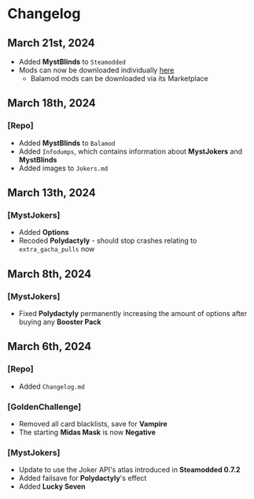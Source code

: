 # Changelog

## March 21st, 2024
- Added **MystBlinds** to ``Steamodded``
- Mods can now be downloaded individually [here](https://github.com/Mysthaps/BalatroMods/releases/tag/Steamodded)
  - Balamod mods can be downloaded via its Marketplace

## March 18th, 2024
### **[Repo]**
- Added **MystBlinds** to ``Balamod``
- Added ``Infodumps``, which contains information about **MystJokers** and **MystBlinds**
- Added images to ``Jokers.md``

## March 13th, 2024
### **[MystJokers]**
- Added **Options**
- Recoded **Polydactyly** - should stop crashes relating to ``extra_gacha_pulls`` now

## March 8th, 2024
### **[MystJokers]**
- Fixed **Polydactyly** permanently increasing the amount of options after buying any **Booster Pack**

## March 6th, 2024

### **[Repo]**
- Added ``Changelog.md``
### **[GoldenChallenge]**
- Removed all card blacklists, save for **Vampire**
- The starting **Midas Mask** is now **Negative**
### **[MystJokers]**
- Update to use the Joker API's atlas introduced in **Steamodded 0.7.2**
- Added failsave for **Polydactyly**'s effect
- Added **Lucky Seven**